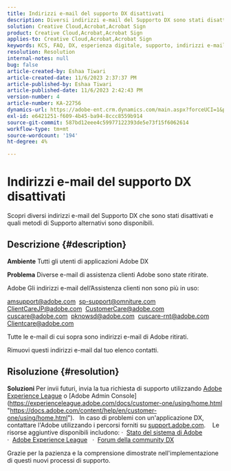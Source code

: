 ```yaml
---
title: Indirizzi e-mail del supporto DX disattivati
description: Diversi indirizzi e-mail del Supporto DX sono stati disattivati e sono disponibili metodi di Supporto alternativi.
solution: Creative Cloud,Acrobat,Acrobat Sign
product: Creative Cloud,Acrobat,Acrobat Sign
applies-to: Creative Cloud,Acrobat,Acrobat Sign
keywords: KCS, FAQ, DX, esperienza digitale, supporto, indirizzi e-mail, disattivato, Adobe Creative Cloud, Adobe Acrobat, Adobe Acrobat Sign
resolution: Resolution
internal-notes: null
bug: false
article-created-by: Eshaa Tiwari
article-created-date: 11/6/2023 2:37:37 PM
article-published-by: Eshaa Tiwari
article-published-date: 11/6/2023 2:42:43 PM
version-number: 4
article-number: KA-22756
dynamics-url: https://adobe-ent.crm.dynamics.com/main.aspx?forceUCI=1&pagetype=entityrecord&etn=knowledgearticle&id=11199a01-b27c-ee11-8179-6045bd006793
exl-id: e6421251-f609-4b45-ba94-8ccc8559b914
source-git-commit: 587bd12eee4c59977122393de5e73f15f6062614
workflow-type: tm+mt
source-wordcount: '194'
ht-degree: 4%

---
```


# Indirizzi e-mail del supporto DX disattivati


Scopri diversi indirizzi e-mail del Supporto DX che sono stati disattivati e quali metodi di Supporto alternativi sono disponibili.

## Descrizione {#description}


<b>Ambiente</b>
Tutti gli utenti di applicazioni Adobe DX

<b>Problema</b>
Diverse e-mail di assistenza clienti Adobe sono state ritirate.

Adobe Gli indirizzi e-mail dell’Assistenza clienti non sono più in uso:

[amsupport@adobe.com](mailto:amsupport@adobe.com) 
[sp-support@omniture.com](mailto:sp-support@omniture.com) 
[ClientCareJP@adobe.com](mailto:ClientCareJP@adobe.com) 
[CustomerCare@adobe.com](mailto:CustomerCare@adobe.com) 
[cuscare@adobe.com](mailto:cuscare@adobe.com) 
[pknowsd@adobe.com](mailto:pknowsd@adobe.com) 
[cuscare-rnt@adobe.com](mailto:cuscare-rnt@adobe.com) 
[Clientcare@adobe.com](mailto:Clientcare@adobe.com)

Tutte le e-mail di cui sopra sono indirizzi e-mail di Adobe ritirati.

Rimuovi questi indirizzi e-mail dal tuo elenco contatti.




## Risoluzione {#resolution}


<b>Soluzioni</b>
Per invii futuri, invia la tua richiesta di supporto utilizzando [Adobe Experience League](https://experienceleague.adobe.com/?support-solution=General&amp;amp;support-tab=home#support "https://experienceleague.adobe.com/?support-solution=General&amp;amp;support-tab=home#support") o [Adobe Admin Console](https://experienceleague.adobe.com/docs/customer-one/using/home.html "https://docs.adobe.com/content/help/en/customer-one/using/home.html").
 
In caso di problemi con un&#39;applicazione DX, contattare l&#39;Adobe utilizzando i percorsi forniti su [support.adobe.com](https://helpx.adobe.com/support.html "http://support.adobe.com/").
  
Le risorse aggiuntive disponibili includono: ·  [Stato del sistema di Adobe](https://status.adobe.com/it "https://status.adobe.com/it") 
·  [Adobe Experience League](https://experienceleague.adobe.com/?support-solution=General&amp;lang=it#support "https://experienceleague.adobe.com/?support-solution=General&amp;lang=it#support")  
·  [Forum della community DX](https://experienceleaguecommunities.adobe.com/ "https://experienceleaguecommunities.adobe.com/")

Grazie per la pazienza e la comprensione dimostrate nell&#39;implementazione di questi nuovi processi di supporto.
